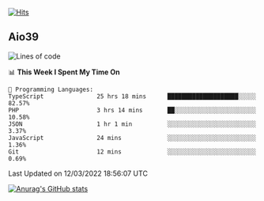 [![Hits](https://hits.seeyoufarm.com/api/count/incr/badge.svg?url=https%3A%2F%2Fgithub.com%2Faio39&count_bg=%2339C5BB&title_bg=%23555555&icon=&icon_color=%23E7E7E7&title=hits&edge_flat=false)](https://hits.seeyoufarm.com)

## Aio39

<!--START_SECTION:waka-->
![Lines of code](https://img.shields.io/badge/From%20Hello%20World%20I%27ve%20Written-1%20Million%20lines%20of%20code-blue)

📊 **This Week I Spent My Time On** 

```text
💬 Programming Languages: 
TypeScript               25 hrs 18 mins      ████████████████████░░░░░   82.57% 
PHP                      3 hrs 14 mins       ██░░░░░░░░░░░░░░░░░░░░░░░   10.58% 
JSON                     1 hr 1 min          ░░░░░░░░░░░░░░░░░░░░░░░░░   3.37% 
JavaScript               24 mins             ░░░░░░░░░░░░░░░░░░░░░░░░░   1.36% 
Git                      12 mins             ░░░░░░░░░░░░░░░░░░░░░░░░░   0.69%

```


 Last Updated on 12/03/2022 18:56:07 UTC
<!--END_SECTION:waka-->
[![Anurag's GitHub stats](https://github-readme-stats.vercel.app/api?username=aio39)](https://github.com/anuraghazra/github-readme-stats)

<!--
**aio39/aio39** is a ✨ _special_ ✨ repository because its `README.md` (this file) appears on your GitHub profile.

Here are some ideas to get you started:

- 🔭 I’m currently working on ...
- 🌱 I’m currently learning ...
- 👯 I’m looking to collaborate on ...
- 🤔 I’m looking for help with ...
- 💬 Ask me about ...
- 📫 How to reach me: ...
- 😄 Pronouns: ...
- ⚡ Fun fact: ...
-->
